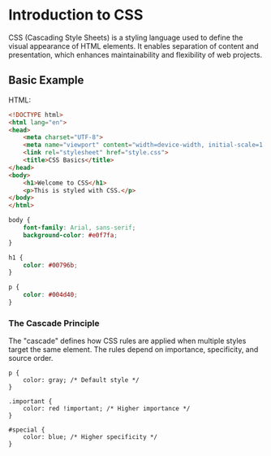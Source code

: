 # Introduction to CSS

CSS (Cascading Style Sheets) is a styling language used to define the visual appearance of HTML elements. It enables separation of content and presentation, which enhances maintainability and flexibility of web projects.

## Basic Example

HTML:
```html
<!DOCTYPE html>
<html lang="en">
<head>
    <meta charset="UTF-8">
    <meta name="viewport" content="width=device-width, initial-scale=1.0">
    <link rel="stylesheet" href="style.css">
    <title>CSS Basics</title>
</head>
<body>
    <h1>Welcome to CSS</h1>
    <p>This is styled with CSS.</p>
</body>
</html>
```

```css
body {
    font-family: Arial, sans-serif;
    background-color: #e0f7fa;
}

h1 {
    color: #00796b;
}

p {
    color: #004d40;
}
```
### The Cascade Principle
The "cascade" defines how CSS rules are applied when multiple styles target the same element. The rules depend on importance, specificity, and source order.
```
p {
    color: gray; /* Default style */
}

.important {
    color: red !important; /* Higher importance */
}

#special {
    color: blue; /* Higher specificity */
}
```


